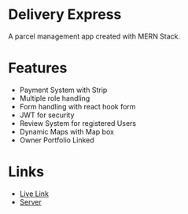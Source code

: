 # Delivery Express
A parcel management app created with MERN Stack. 

# Features

- Payment System with Strip
- Multiple role handling
- Form handling with react hook form
- JWT for security
- Review System for registered Users
- Dynamic Maps with Map box
- Owner Portfolio Linked

# Links

- [Live Link](https://dexpress-3aef2.web.app/)
- [Server](https://github.com/shahriarmostafiz/Delivery_Express_Server)
